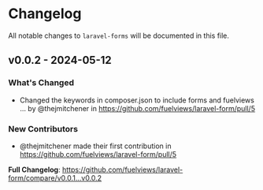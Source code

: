 # Changelog

All notable changes to `laravel-forms` will be documented in this file.

## v0.0.2 - 2024-05-12

### What's Changed

* Changed the keywords in composer.json to include forms and fuelviews … by @thejmitchener in https://github.com/fuelviews/laravel-form/pull/5

### New Contributors

* @thejmitchener made their first contribution in https://github.com/fuelviews/laravel-form/pull/5

**Full Changelog**: https://github.com/fuelviews/laravel-form/compare/v0.0.1...v0.0.2
